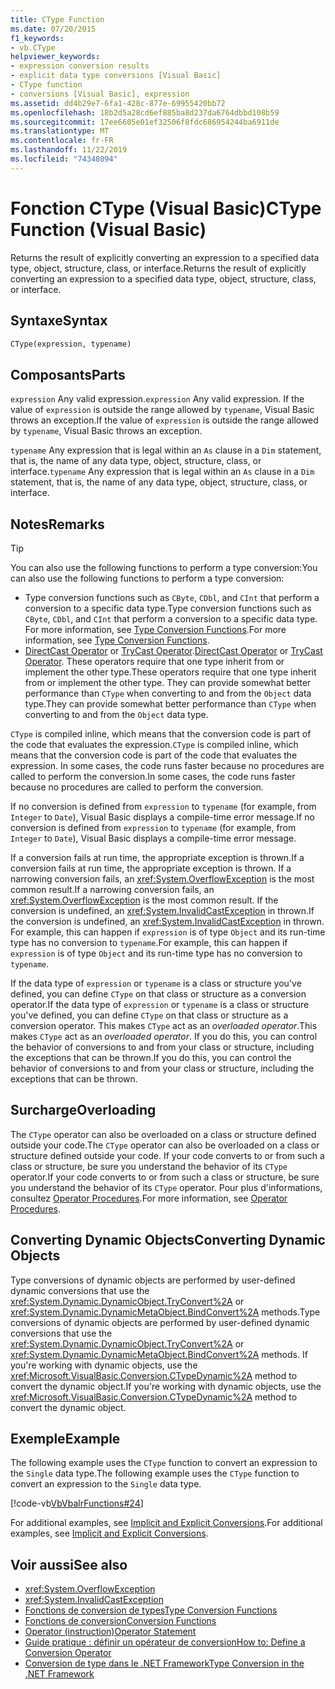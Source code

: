 ```yaml
---
title: CType Function
ms.date: 07/20/2015
f1_keywords:
- vb.CType
helpviewer_keywords:
- expression conversion results
- explicit data type conversions [Visual Basic]
- CType function
- conversions [Visual Basic], expression
ms.assetid: dd4b29e7-6fa1-428c-877e-69955420bb72
ms.openlocfilehash: 18b2d5a28cd6ef885ba8d237da6764dbbd108b59
ms.sourcegitcommit: 17ee6605e01ef32506f8fdc686954244ba6911de
ms.translationtype: MT
ms.contentlocale: fr-FR
ms.lasthandoff: 11/22/2019
ms.locfileid: "74348094"
---
```

# <a name="ctype-function-visual-basic"></a><span data-ttu-id="79bfb-102">Fonction CType (Visual Basic)</span><span class="sxs-lookup"><span data-stu-id="79bfb-102">CType Function (Visual Basic)</span></span>

<span data-ttu-id="79bfb-103">Returns the result of explicitly converting an expression to a specified data type, object, structure, class, or interface.</span><span class="sxs-lookup"><span data-stu-id="79bfb-103">Returns the result of explicitly converting an expression to a specified data type, object, structure, class, or interface.</span></span>

## <a name="syntax"></a><span data-ttu-id="79bfb-104">Syntaxe</span><span class="sxs-lookup"><span data-stu-id="79bfb-104">Syntax</span></span>

```vb
CType(expression, typename)
```

## <a name="parts"></a><span data-ttu-id="79bfb-105">Composants</span><span class="sxs-lookup"><span data-stu-id="79bfb-105">Parts</span></span>

<span data-ttu-id="79bfb-106">`expression` Any valid expression.</span><span class="sxs-lookup"><span data-stu-id="79bfb-106">`expression` Any valid expression.</span></span> <span data-ttu-id="79bfb-107">If the value of `expression` is outside the range allowed by `typename`, Visual Basic throws an exception.</span><span class="sxs-lookup"><span data-stu-id="79bfb-107">If the value of `expression` is outside the range allowed by `typename`, Visual Basic throws an exception.</span></span>

<span data-ttu-id="79bfb-108">`typename` Any expression that is legal within an `As` clause in a `Dim` statement, that is, the name of any data type, object, structure, class, or interface.</span><span class="sxs-lookup"><span data-stu-id="79bfb-108">`typename` Any expression that is legal within an `As` clause in a `Dim` statement, that is, the name of any data type, object, structure, class, or interface.</span></span>

## <a name="remarks"></a><span data-ttu-id="79bfb-109">Notes</span><span class="sxs-lookup"><span data-stu-id="79bfb-109">Remarks</span></span>

> [!TIP]
> <span data-ttu-id="79bfb-110">You can also use the following functions to perform a type conversion:</span><span class="sxs-lookup"><span data-stu-id="79bfb-110">You can also use the following functions to perform a type conversion:</span></span>
>
> - <span data-ttu-id="79bfb-111">Type conversion functions such as `CByte`, `CDbl`, and `CInt` that perform a conversion to a specific data type.</span><span class="sxs-lookup"><span data-stu-id="79bfb-111">Type conversion functions such as `CByte`, `CDbl`, and `CInt` that perform a conversion to a specific data type.</span></span> <span data-ttu-id="79bfb-112">For more information, see [Type Conversion Functions](../../../visual-basic/language-reference/functions/type-conversion-functions.md).</span><span class="sxs-lookup"><span data-stu-id="79bfb-112">For more information, see [Type Conversion Functions](../../../visual-basic/language-reference/functions/type-conversion-functions.md).</span></span>
> - <span data-ttu-id="79bfb-113">[DirectCast Operator](../../../visual-basic/language-reference/operators/directcast-operator.md) or [TryCast Operator](../../../visual-basic/language-reference/operators/trycast-operator.md).</span><span class="sxs-lookup"><span data-stu-id="79bfb-113">[DirectCast Operator](../../../visual-basic/language-reference/operators/directcast-operator.md) or [TryCast Operator](../../../visual-basic/language-reference/operators/trycast-operator.md).</span></span> <span data-ttu-id="79bfb-114">These operators require that one type inherit from or implement the other type.</span><span class="sxs-lookup"><span data-stu-id="79bfb-114">These operators require that one type inherit from or implement the other type.</span></span> <span data-ttu-id="79bfb-115">They can provide somewhat better performance than `CType` when converting to and from the `Object` data type.</span><span class="sxs-lookup"><span data-stu-id="79bfb-115">They can provide somewhat better performance than `CType` when converting to and from the `Object` data type.</span></span>

<span data-ttu-id="79bfb-116">`CType` is compiled inline, which means that the conversion code is part of the code that evaluates the expression.</span><span class="sxs-lookup"><span data-stu-id="79bfb-116">`CType` is compiled inline, which means that the conversion code is part of the code that evaluates the expression.</span></span> <span data-ttu-id="79bfb-117">In some cases, the code runs faster because no procedures are called to perform the conversion.</span><span class="sxs-lookup"><span data-stu-id="79bfb-117">In some cases, the code runs faster because no procedures are called to perform the conversion.</span></span>

<span data-ttu-id="79bfb-118">If no conversion is defined from `expression` to `typename` (for example, from `Integer` to `Date`), Visual Basic displays a compile-time error message.</span><span class="sxs-lookup"><span data-stu-id="79bfb-118">If no conversion is defined from `expression` to `typename` (for example, from `Integer` to `Date`), Visual Basic displays a compile-time error message.</span></span>

<span data-ttu-id="79bfb-119">If a conversion fails at run time, the appropriate exception is thrown.</span><span class="sxs-lookup"><span data-stu-id="79bfb-119">If a conversion fails at run time, the appropriate exception is thrown.</span></span> <span data-ttu-id="79bfb-120">If a narrowing conversion fails, an <xref:System.OverflowException> is the most common result.</span><span class="sxs-lookup"><span data-stu-id="79bfb-120">If a narrowing conversion fails, an <xref:System.OverflowException> is the most common result.</span></span> <span data-ttu-id="79bfb-121">If the conversion is undefined, an <xref:System.InvalidCastException> in thrown.</span><span class="sxs-lookup"><span data-stu-id="79bfb-121">If the conversion is undefined, an <xref:System.InvalidCastException> in thrown.</span></span> <span data-ttu-id="79bfb-122">For example, this can happen  if `expression` is of type `Object` and its run-time type has no conversion to `typename`.</span><span class="sxs-lookup"><span data-stu-id="79bfb-122">For example, this can happen  if `expression` is of type `Object` and its run-time type has no conversion to `typename`.</span></span>

<span data-ttu-id="79bfb-123">If the data type of `expression` or `typename` is a class or structure you've defined, you can define `CType` on that class or structure as a conversion operator.</span><span class="sxs-lookup"><span data-stu-id="79bfb-123">If the data type of `expression` or `typename` is a class or structure you've defined, you can define `CType` on that class or structure as a conversion operator.</span></span> <span data-ttu-id="79bfb-124">This makes `CType` act as an *overloaded operator*.</span><span class="sxs-lookup"><span data-stu-id="79bfb-124">This makes `CType` act as an *overloaded operator*.</span></span> <span data-ttu-id="79bfb-125">If you do this, you can control the behavior of conversions to and from your class or structure, including the exceptions that can be thrown.</span><span class="sxs-lookup"><span data-stu-id="79bfb-125">If you do this, you can control the behavior of conversions to and from your class or structure, including the exceptions that can be thrown.</span></span>

## <a name="overloading"></a><span data-ttu-id="79bfb-126">Surcharge</span><span class="sxs-lookup"><span data-stu-id="79bfb-126">Overloading</span></span>

<span data-ttu-id="79bfb-127">The `CType` operator can also be overloaded on a class or structure defined outside your code.</span><span class="sxs-lookup"><span data-stu-id="79bfb-127">The `CType` operator can also be overloaded on a class or structure defined outside your code.</span></span> <span data-ttu-id="79bfb-128">If your code converts to or from such a class or structure, be sure you understand the behavior of its `CType` operator.</span><span class="sxs-lookup"><span data-stu-id="79bfb-128">If your code converts to or from such a class or structure, be sure you understand the behavior of its `CType` operator.</span></span> <span data-ttu-id="79bfb-129">Pour plus d'informations, consultez [Operator Procedures](../../../visual-basic/programming-guide/language-features/procedures/operator-procedures.md).</span><span class="sxs-lookup"><span data-stu-id="79bfb-129">For more information, see [Operator Procedures](../../../visual-basic/programming-guide/language-features/procedures/operator-procedures.md).</span></span>

## <a name="converting-dynamic-objects"></a><span data-ttu-id="79bfb-130">Converting Dynamic Objects</span><span class="sxs-lookup"><span data-stu-id="79bfb-130">Converting Dynamic Objects</span></span>

<span data-ttu-id="79bfb-131">Type conversions of dynamic objects are performed by user-defined dynamic conversions that use the <xref:System.Dynamic.DynamicObject.TryConvert%2A> or <xref:System.Dynamic.DynamicMetaObject.BindConvert%2A> methods.</span><span class="sxs-lookup"><span data-stu-id="79bfb-131">Type conversions of dynamic objects are performed by user-defined dynamic conversions that use the <xref:System.Dynamic.DynamicObject.TryConvert%2A> or <xref:System.Dynamic.DynamicMetaObject.BindConvert%2A> methods.</span></span> <span data-ttu-id="79bfb-132">If you're working with dynamic objects, use the <xref:Microsoft.VisualBasic.Conversion.CTypeDynamic%2A> method to convert the dynamic object.</span><span class="sxs-lookup"><span data-stu-id="79bfb-132">If you're working with dynamic objects, use the <xref:Microsoft.VisualBasic.Conversion.CTypeDynamic%2A> method to convert the dynamic object.</span></span>

## <a name="example"></a><span data-ttu-id="79bfb-133">Exemple</span><span class="sxs-lookup"><span data-stu-id="79bfb-133">Example</span></span>

<span data-ttu-id="79bfb-134">The following example uses the `CType` function to convert an expression to the `Single` data type.</span><span class="sxs-lookup"><span data-stu-id="79bfb-134">The following example uses the `CType` function to convert an expression to the `Single` data type.</span></span>

[!code-vb[VbVbalrFunctions#24](~/samples/snippets/visualbasic/VS_Snippets_VBCSharp/VbVbalrFunctions/VB/Class1.vb#24)]

<span data-ttu-id="79bfb-135">For additional examples, see [Implicit and Explicit Conversions](../../../visual-basic/programming-guide/language-features/data-types/implicit-and-explicit-conversions.md).</span><span class="sxs-lookup"><span data-stu-id="79bfb-135">For additional examples, see [Implicit and Explicit Conversions](../../../visual-basic/programming-guide/language-features/data-types/implicit-and-explicit-conversions.md).</span></span>

## <a name="see-also"></a><span data-ttu-id="79bfb-136">Voir aussi</span><span class="sxs-lookup"><span data-stu-id="79bfb-136">See also</span></span>

- <xref:System.OverflowException>
- <xref:System.InvalidCastException>
- [<span data-ttu-id="79bfb-137">Fonctions de conversion de types</span><span class="sxs-lookup"><span data-stu-id="79bfb-137">Type Conversion Functions</span></span>](../../../visual-basic/language-reference/functions/type-conversion-functions.md)
- [<span data-ttu-id="79bfb-138">Fonctions de conversion</span><span class="sxs-lookup"><span data-stu-id="79bfb-138">Conversion Functions</span></span>](../../../visual-basic/language-reference/functions/conversion-functions.md)
- [<span data-ttu-id="79bfb-139">Operator (instruction)</span><span class="sxs-lookup"><span data-stu-id="79bfb-139">Operator Statement</span></span>](../../../visual-basic/language-reference/statements/operator-statement.md)
- [<span data-ttu-id="79bfb-140">Guide pratique : définir un opérateur de conversion</span><span class="sxs-lookup"><span data-stu-id="79bfb-140">How to: Define a Conversion Operator</span></span>](../../../visual-basic/programming-guide/language-features/procedures/how-to-define-a-conversion-operator.md)
- [<span data-ttu-id="79bfb-141">Conversion de type dans le .NET Framework</span><span class="sxs-lookup"><span data-stu-id="79bfb-141">Type Conversion in the .NET Framework</span></span>](../../../standard/base-types/type-conversion.md)
